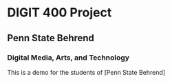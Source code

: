 # DIGIT 400 Project

## Penn State Behrend
### Digital Media, Arts, and Technology

This is a demo for the students of [Penn State Behrend]

